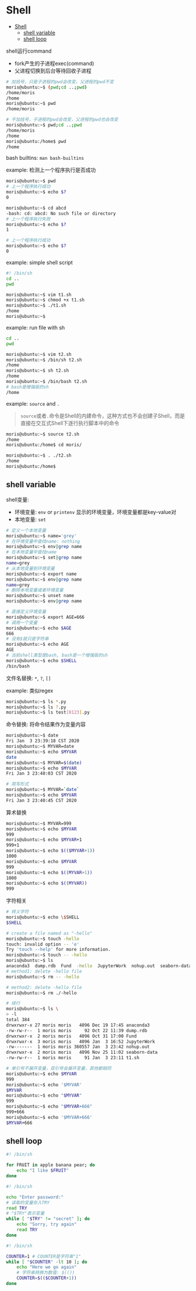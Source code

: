 # Shell

- [Shell](#shell)
  - [shell variable](#shell-variable)
  - [shell loop](#shell-loop)

shell运行command
- fork产生的子进程exec(command)
- 父进程切换到后台等待回收子进程

```bash
# 加括号，只是子进程的pwd会改变，父进程的pwd不变
moris@ubuntu:~$ (pwd;cd ..;pwd)
/home/moris
/home
moris@ubuntu:~$ pwd
/home/moris

# 不加括号，子进程的pwd会改变，父进程的pwd也会改变
moris@ubuntu:~$ pwd;cd ..;pwd
/home/moris
/home
moris@ubuntu:/home$ pwd
/home
```

bash builtins: `man bash-builtins`

example: 检测上一个程序执行是否成功

```bash
moris@ubuntu:~$ pwd
# 上一个程序执行成功
moris@ubuntu:~$ echo $?
0

moris@ubuntu:~$ cd abcd
-bash: cd: abcd: No such file or directory
# 上一个程序执行失败
moris@ubuntu:~$ echo $?
1

# 上一个程序执行成功
moris@ubuntu:~$ echo $?
0
```

example: simple shell script

```bash
#! /bin/sh
cd ..
pwd
```

```bash
moris@ubuntu:~$ vim t1.sh
moris@ubuntu:~$ chmod +x t1.sh
moris@ubuntu:~$ ./t1.sh
/home
moris@ubuntu:~$
```

example: run file with sh

```bash
cd ..
pwd
```

```bash
moris@ubuntu:~$ vim t2.sh
moris@ubuntu:~$ /bin/sh t2.sh
/home
moris@ubuntu:~$ sh t2.sh
/home
moris@ubuntu:~$ /bin/bash t2.sh
# bash是增强版的sh
/home
```

example: `source` and `.`
> `source`或者`.`命令是Shell的内建命令，这种方式也不会创建子Shell，而是直接在交互式Shell下逐行执行脚本中的命令

```bash
moris@ubuntu:~$ source t2.sh
/home
moris@ubuntu:/home$ cd moris/

moris@ubuntu:~$ . ./t2.sh
/home
moris@ubuntu:/home$
```

## shell variable

shell变量:
- 环境变量: `env` or `printenv` 显示的环境变量，环境变量都是key-value对
- 本地变量: `set`

```bash
# 定义一个本地变量
moris@ubuntu:~$ name='grey'
# 在环境变量中查找name: nothing
moris@ubuntu:~$ env|grep name
# 在本地变量中查找name
moris@ubuntu:~$ set|grep name
name=grey
# 从本地变量到环境变量
moris@ubuntu:~$ export name
moris@ubuntu:~$ env|grep name
name=grey
# 删除本地变量或者环境变量
moris@ubuntu:~$ unset name
moris@ubuntu:~$ env|grep name

# 直接定义环境变量
moris@ubuntu:~$ export AGE=666
# 调用一个变量
moris@ubuntu:~$ echo $AGE
666
# 没有$就只是字符串
moris@ubuntu:~$ echo AGE
AGE
# 当前shell类型是bash, bash是一个增强版的sh
moris@ubuntu:~$ echo $SHELL
/bin/bash
```

文件名替换: `*`, `?`, `[]`

example: 类似regex

```bash
moris@ubuntu:~$ ls *.py
moris@ubuntu:~$ ls ?.py
moris@ubuntu:~$ ls test[0123].py
```

命令替换: 将命令结果作为变量内容

```bash
moris@ubuntu:~$ date
Fri Jan  3 23:39:18 CST 2020
moris@ubuntu:~$ MYVAR=date
moris@ubuntu:~$ echo $MYVAR
date
moris@ubuntu:~$ MYVAR=$(date)
moris@ubuntu:~$ echo $MYVAR
Fri Jan 3 23:40:03 CST 2020

# 简写形式
moris@ubuntu:~$ MYVAR=`date`
moris@ubuntu:~$ echo $MYVAR
Fri Jan 3 23:40:45 CST 2020
```

算术替换

```bash
moris@ubuntu:~$ MYVAR=999
moris@ubuntu:~$ echo $MYVAR
999
moris@ubuntu:~$ echo $MYVAR+1
999+1
moris@ubuntu:~$ echo $(($MYVAR+1))
1000
moris@ubuntu:~$ echo $MYVAR
999
moris@ubuntu:~$ echo $((MYVAR+1))
1000
moris@ubuntu:~$ echo $((MYVAR))
999
```

字符相关

```bash
# 转义字符
moris@ubuntu:~$ echo \$SHELL
$SHELL

# create a file named as "-hello"
moris@ubuntu:~$ touch -hello
touch: invalid option -- 'e'
Try 'touch --help' for more information.
moris@ubuntu:~$ touch -- -hello
moris@ubuntu:~$ ls
anaconda3  dump.rdb  Fund  -hello  JupyterWork  nohup.out  seaborn-data
# method1: delete -hello file
moris@ubuntu:~$ rm -- -hello

# method2: delete -hello file
moris@ubuntu:~$ rm ./-hello

# 续行
moris@ubuntu:~$ ls \
> -l
total 384
drwxrwxr-x 27 moris moris   4096 Dec 19 17:45 anaconda3
-rw-rw-r--  1 moris moris     92 Oct 22 11:39 dump.rdb
drwxrwxr-x  2 moris moris   4096 Oct 31 17:00 Fund
drwxrwxr-x  3 moris moris   4096 Jan  3 16:52 JupyterWork
-rw-------  1 moris moris 360557 Jan  3 23:42 nohup.out
drwxrwxr-x  2 moris moris   4096 Nov 25 11:02 seaborn-data
-rw-rw-r--  1 moris moris     91 Jan  3 23:11 t1.sh

# 单引号不展开变量，双引号会展开变量，其他都相同
moris@ubuntu:~$ echo $MYVAR
999
moris@ubuntu:~$ echo '$MYVAR'
$MYVAR
moris@ubuntu:~$ echo "$MYVAR"
999
moris@ubuntu:~$ echo "$MYVAR+666"
999+666
moris@ubuntu:~$ echo '$MYVAR+666'
$MYVAR+666
```

## shell loop

```bash
#! /bin/sh

for FRUIT in apple banana pear; do
    echo "I like $FRUIT"
done
```

```bash
#! /bin/sh

echo "Enter password:"
# 读取的变量存入TRY
read TRY
# "$TRY"表示变量
while [ "$TRY" != "secret" ]; do
    echo "Sorry, try again"
    read TRY
done
```

```bash
#! /bin/sh

COUNTER=1 # COUNTER是字符串"1"
while [ "$COUNTER" -lt 10 ]; do
    echo "Here we go again"
    # 字符串转换为数值: $(())
    COUNTER=$(($COUNTER+1))
done
```